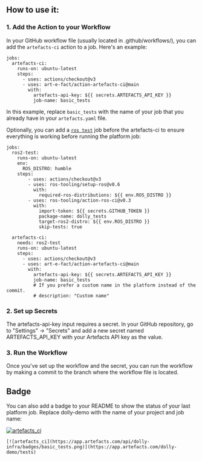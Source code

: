 ## How to use it:

### 1. **Add the Action to your Workflow**

In your GitHub workflow file (usually located in .github/workflows/), you can add the `artefacts-ci` action to a job. Here's an example:
    
```
jobs:
  artefacts-ci:
    runs-on: ubuntu-latest
    steps:
      - uses: actions/checkout@v3
      - uses: art-e-fact/action-artefacts-ci@main
        with:
          artefacts-api-key: ${{ secrets.ARTEFACTS_API_KEY }}
          job-name: basic_tests
```

In this example, replace `basic_tests` with the name of your job that you already have in your `artefacts.yaml` file.

Optionally, you can add a [`ros test`](https://github.com/ros-tooling/setup-ros) job before the artefacts-ci to ensure everything is working before running the platform job:
    
```
jobs:
  ros2-test:
    runs-on: ubuntu-latest
    env:
      ROS_DISTRO: humble
    steps:
        - uses: actions/checkout@v3
        - uses: ros-tooling/setup-ros@v0.6
          with:
            required-ros-distributions: ${{ env.ROS_DISTRO }}
        - uses: ros-tooling/action-ros-ci@v0.3
          with:
            import-token: ${{ secrets.GITHUB_TOKEN }}
            package-name: dolly_tests
            target-ros2-distro: ${{ env.ROS_DISTRO }}
            skip-tests: true

  artefacts-ci:
    needs: ros2-test
    runs-on: ubuntu-latest
    steps:
      - uses: actions/checkout@v3
      - uses: art-e-fact/action-artefacts-ci@main
        with:
          artefacts-api-key: ${{ secrets.ARTEFACTS_API_KEY }}
          job-name: basic_tests
          # If you prefer a custom name in the platform instead of the commit.
          # description: "Custom name"
```




### 2. **Set up Secrets**

The artefacts-api-key input requires a secret. In your GitHub repository, go to "Settings" -> "Secrets" and add a new secret named ARTEFACTS_API_KEY with your Artefacts API key as the value.

### 3. **Run the Workflow**

Once you've set up the workflow and the secret, you can run the workflow by making a commit to the branch where the workflow file is located.


## Badge

You can also add a badge to your README to show the status of your last platform job. Replace dolly-demo with the name of your project and job name:

[![artefacts_ci](https://app.artefacts.com/api/dolly-demo/badges/basic_tests.png)](https://app.artefacts.com/dolly-demo/tests)

```
[![artefacts_ci](https://app.artefacts.com/api/dolly-infra/badges/basic_tests.png)](https://app.artefacts.com/dolly-demo/tests)
```